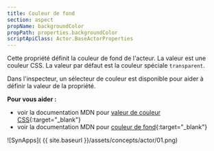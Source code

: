 ```yaml
---
title: Couleur de fond
section: aspect
propName: backgroundColor
propPath: properties.backgroundColor
scriptApiClass: Actor.BaseActorProperties
---
```

Cette propriété définit la couleur de fond de l'acteur. La valeur est une couleur CSS. La valeur par défaut est la couleur spéciale `transparent`.

Dans l'inspecteur, un sélecteur de couleur est disponible pour aider à définir la valeur de la propriété.

**Pour vous aider :**
- voir la documentation MDN pour [valeur de couleur CSS](https://developer.mozilla.org/fr/docs/Web/CSS/color_value){:target="_blank"}
- voir la documentation MDN pour [couleur de fond](https://developer.mozilla.org/fr/docs/Web/CSS/background-color){:target="_blank"}

![SynApps]( {{ site.baseurl }}/assets/concepts/actor/01.png)

